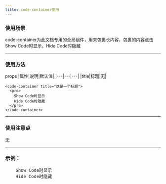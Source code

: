 ```yaml
---
title: code-container使用
---
```

### 使用场景
code-container为此文档专用的全局组件，用来包裹长内容，包裹的内容点击Show Code时显示，Hide Code时隐藏

---

### 使用方法
props
|属性|说明|默认值|
|---|---|---|
|title|标题|无|

``` vue
<code-container title="这是一个标题">
  <pre>
    Show Code时显示
    Hide Code时隐藏
  </pre>
</code-container>
```
---
### 使用注意点
无

---
### 示例：
<code-container title="这是一个标题">
  <pre>
    Show Code时显示
    Hide Code时隐藏
  </pre>
</code-container>